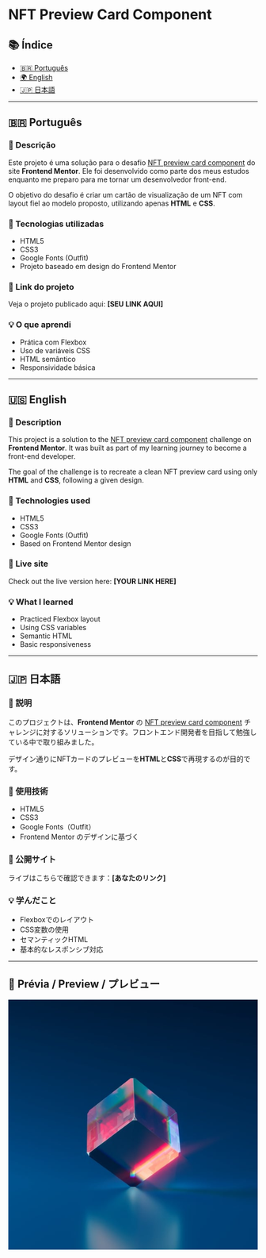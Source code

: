 # NFT Preview Card Component

## 📚 Índice

- [🇧🇷 Português](#portugues)
- [🌍 English](#english)
- [🇯🇵 日本語](#-日本語)

---

## 🇧🇷 Português <a name="portugues"></a>

### 📌 Descrição

Este projeto é uma solução para o desafio [NFT preview card component](https://www.frontendmentor.io/challenges/nft-preview-card-component-SbdUL_w0U) do site **Frontend Mentor**. Ele foi desenvolvido como parte dos meus estudos enquanto me preparo para me tornar um desenvolvedor front-end.

O objetivo do desafio é criar um cartão de visualização de um NFT com layout fiel ao modelo proposto, utilizando apenas **HTML** e **CSS**.

### 📁 Tecnologias utilizadas

- HTML5  
- CSS3  
- Google Fonts (Outfit)  
- Projeto baseado em design do Frontend Mentor

### 🔗 Link do projeto

Veja o projeto publicado aqui: **[SEU LINK AQUI]**

### 💡 O que aprendi

- Prática com Flexbox  
- Uso de variáveis CSS  
- HTML semântico  
- Responsividade básica

---

## 🇺🇸 English <a name="english"></a>

### 📌 Description

This project is a solution to the [NFT preview card component](https://www.frontendmentor.io/challenges/nft-preview-card-component-SbdUL_w0U) challenge on **Frontend Mentor**. It was built as part of my learning journey to become a front-end developer.

The goal of the challenge is to recreate a clean NFT preview card using only **HTML** and **CSS**, following a given design.

### 📁 Technologies used

- HTML5  
- CSS3  
- Google Fonts (Outfit)  
- Based on Frontend Mentor design

### 🔗 Live site

Check out the live version here: **[YOUR LINK HERE]**

### 💡 What I learned

- Practiced Flexbox layout  
- Using CSS variables  
- Semantic HTML  
- Basic responsiveness

---

## 🇯🇵 日本語 <a name="japones"></a>

### 📌 説明

このプロジェクトは、**Frontend Mentor** の [NFT preview card component](https://www.frontendmentor.io/challenges/nft-preview-card-component-SbdUL_w0U) チャレンジに対するソリューションです。フロントエンド開発者を目指して勉強している中で取り組みました。

デザイン通りにNFTカードのプレビューを**HTML**と**CSS**で再現するのが目的です。

### 📁 使用技術

- HTML5  
- CSS3  
- Google Fonts（Outfit）  
- Frontend Mentor のデザインに基づく

### 🔗 公開サイト

ライブはこちらで確認できます：**[あなたのリンク]**

### 💡 学んだこと

- Flexboxでのレイアウト  
- CSS変数の使用  
- セマンティックHTML  
- 基本的なレスポンシブ対応

---

## 📸 Prévia / Preview / プレビュー

![Preview do projeto](./src/img/images/image-equilibrium.jpg)
